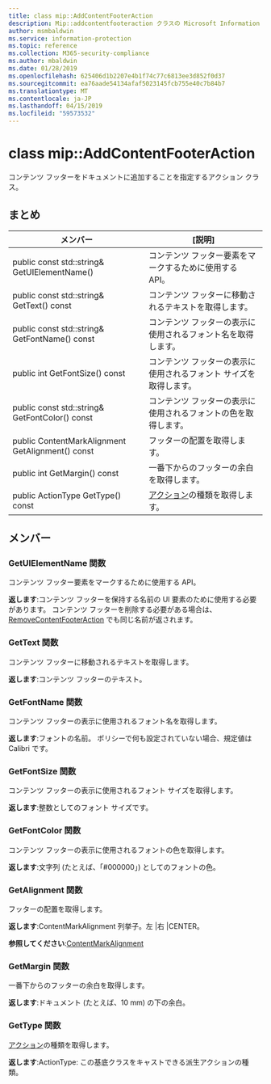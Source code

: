 ```yaml
---
title: class mip::AddContentFooterAction
description: Mip::addcontentfooteraction クラスの Microsoft Information Protection (MIP) SDK について説明します。
author: msmbaldwin
ms.service: information-protection
ms.topic: reference
ms.collection: M365-security-compliance
ms.author: mbaldwin
ms.date: 01/28/2019
ms.openlocfilehash: 625406d1b2207e4b1f74c77c6813ee3d852f0d37
ms.sourcegitcommit: ea76aade54134afaf5023145fcb755e40c7b84b7
ms.translationtype: MT
ms.contentlocale: ja-JP
ms.lasthandoff: 04/15/2019
ms.locfileid: "59573532"
---
```

# <a name="class-mipaddcontentfooteraction"></a>class mip::AddContentFooterAction 
コンテンツ フッターをドキュメントに追加することを指定するアクション クラス。
  
## <a name="summary"></a>まとめ
 メンバー                        | [説明]                                
--------------------------------|---------------------------------------------
public const std::string& GetUIElementName()  |  コンテンツ フッター要素をマークするために使用する API。
public const std::string& GetText() const  |  コンテンツ フッターに移動されるテキストを取得します。
public const std::string& GetFontName() const  |  コンテンツ フッターの表示に使用されるフォント名を取得します。
public int GetFontSize() const  |  コンテンツ フッターの表示に使用されるフォント サイズを取得します。
public const std::string& GetFontColor() const  |  コンテンツ フッターの表示に使用されるフォントの色を取得します。
public ContentMarkAlignment GetAlignment() const  |  フッターの配置を取得します。
public int GetMargin() const  |  一番下からのフッターの余白を取得します。
public ActionType GetType() const  |  [アクション](class_mip_action.md)の種類を取得します。

## <a name="members"></a>メンバー
  
### <a name="getuielementname-function"></a>GetUIElementName 関数
コンテンツ フッター要素をマークするために使用する API。

  
**返します**:コンテンツ フッターを保持する名前の UI 要素のために使用する必要があります。 コンテンツ フッターを削除する必要がある場合は、[RemoveContentFooterAction](class_mip_removecontentfooteraction.md) でも同じ名前が返されます。
  
### <a name="gettext-function"></a>GetText 関数
コンテンツ フッターに移動されるテキストを取得します。

  
**返します**:コンテンツ フッターのテキスト。
  
### <a name="getfontname-function"></a>GetFontName 関数
コンテンツ フッターの表示に使用されるフォント名を取得します。

  
**返します**:フォントの名前。 ポリシーで何も設定されていない場合、規定値は Calibri です。
  
### <a name="getfontsize-function"></a>GetFontSize 関数
コンテンツ フッターの表示に使用されるフォント サイズを取得します。

  
**返します**:整数としてのフォント サイズです。
  
### <a name="getfontcolor-function"></a>GetFontColor 関数
コンテンツ フッターの表示に使用されるフォントの色を取得します。

  
**返します**:文字列 (たとえば、「#000000」) としてのフォントの色。
  
### <a name="getalignment-function"></a>GetAlignment 関数
フッターの配置を取得します。

  
**返します**:ContentMarkAlignment 列挙子。左 |右 |CENTER。 
  
**参照してください**:[ContentMarkAlignment](mip-enums-and-structs.md#contentmarkalignment)
  
### <a name="getmargin-function"></a>GetMargin 関数
一番下からのフッターの余白を取得します。

  
**返します**:ドキュメント (たとえば、10 mm) の下の余白。

### <a name="gettype-function"></a>GetType 関数
[アクション](class_mip_action.md)の種類を取得します。

  
**返します**:ActionType: この基底クラスをキャストできる派生アクションの種類。